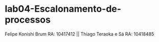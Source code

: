 # lab04-Escalonamento-de-processos

Felipe Konishi Brum RA: 10417412 || Thiago Teraoka e Sá RA: 10418485

